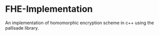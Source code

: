 # FHE-Implementation
An implementation of homomorphic encryption scheme in c++ using the pallisade library.
